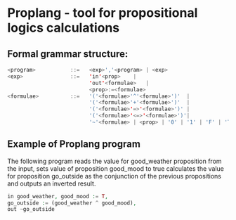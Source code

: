 # Proplang - tool for propositional logics calculations

## Formal grammar structure:
```java
<program>           ::=   <exp>','<program> | <exp>
<exp>               ::=   'in'<prop>    |
                          'out'<formulae>   |
                          <prop>:=<formulae>
<formulae>          ::=   '('<formulae>'^'<formulae>')'  |
                          '('<formulae>'+'<formulae>')'  |
                          '('<formulae>'=>'<formulae>')' |
                          '('<formulae>'<=>'<formulae>')'|
                          '~'<formulae> | <prop> | '0' | '1' | 'F' | 'T' | 'false' | 'true'
```


## Example of Proplang program
The following program reads the value for good_weather proposition
from the input, sets value of proposition good_mood to true calculates the value for proposition go_outside
as the conjunction of the previous propositions and outputs an inverted result.
```php
in good_weather, good_mood := T,
go_outside := (good_weather ^ good_mood),
out ~go_outside
```
